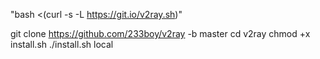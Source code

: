 "bash <(curl -s -L https://git.io/v2ray.sh)"

git clone https://github.com/233boy/v2ray -b master
cd v2ray
chmod +x install.sh
./install.sh local
